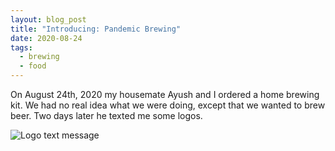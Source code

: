 ```yaml
---
layout: blog_post
title: "Introducing: Pandemic Brewing"
date: 2020-08-24
tags:
  - brewing
  - food
---
```


On August 24th, 2020 my housemate Ayush and I ordered a home brewing kit. We had no real idea what we were doing, except that we wanted to brew beer. Two days later he texted me some logos.

![Logo text message](https://i.imgur.com/faCdjZc.png)
